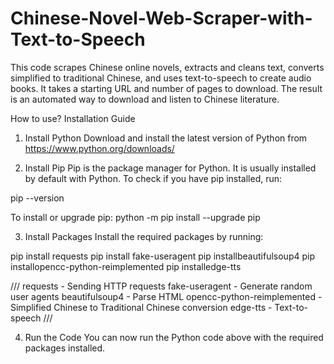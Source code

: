 # Chinese-Novel-Web-Scraper-with-Text-to-Speech
This code scrapes Chinese online novels, extracts and cleans text, converts simplified to traditional Chinese, and uses text-to-speech to create audio books. It takes a starting URL and number of pages to download. The result is an automated way to download and listen to Chinese literature.

How to use?
Installation Guide
1. Install Python
Download and install the latest version of Python from https://www.python.org/downloads/

2. Install Pip
Pip is the package manager for Python. It is usually installed by default with Python.
To check if you have pip installed, run:

pip --version

To install or upgrade pip:
python -m pip install --upgrade pip

3. Install Packages
Install the required packages by running:

pip install requests
pip install fake-useragent
pip installbeautifulsoup4
pip installopencc-python-reimplemented
pip installedge-tts

///
requests - Sending HTTP requests
fake-useragent - Generate random user agents
beautifulsoup4 - Parse HTML
opencc-python-reimplemented - Simplified Chinese to Traditional Chinese conversion
edge-tts - Text-to-speech
///

4. Run the Code
You can now run the Python code above with the required packages installed.
